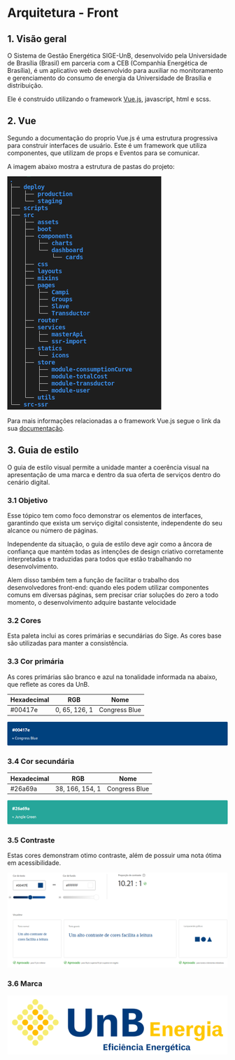# Arquitetura - Front

## 1. Visão geral

O Sistema de Gestão Energética SIGE-UnB, desenvolvido pela Universidade de Brasília (Brasil) em parceria com a CEB (Companhia Energética de Brasília), é um aplicativo web desenvolvido para auxiliar no monitoramento e gerenciamento do consumo de energia da Universidade de Brasília e distribuição. 

Ele é construido utilizando o framework [Vue.js](https://vuejs.org/v2/guide/), javascript, html e scss.

## 2. Vue

Segundo a documentação do proprio Vue.js é uma estrutura progressiva para construir interfaces de usuário. Este é um framework que utiliza componentes, que utilizam de props e Eventos para se comunicar. 

A imagem abaixo mostra a estrutura de pastas do projeto:

![Tree Front](./images/tree_front.png)

Para mais informações relacionadas a o framework Vue.js segue o link da sua [documentação](https://vuejs.org/v2/guide/).

## 3. Guia de estilo

O guia de estilo visual permite a unidade manter a coerência visual na apresentação de uma marca e dentro da sua oferta de serviços dentro do cenário digital.

### 3.1 Objetivo

Esse tópico tem como foco demonstrar os elementos de interfaces, garantindo que exista um serviço digital consistente, independente do seu alcance ou número de páginas.

Independente da situação, o guia de estilo deve agir como a âncora de confiança que mantém todas as intenções de design criativo corretamente interpretadas e traduzidas para todos que estão trabalhando no desenvolvimento. 

Alem disso também tem a função de facilitar o trabalho dos desenvolvedores front-end: quando eles podem utilizar componentes comuns em diversas páginas, sem precisar criar soluções do zero a todo momento, o desenvolvimento adquire bastante velocidade

### 3.2 Cores

Esta paleta inclui as cores primárias e secundárias do Sige. As cores base são utilizadas para manter a consistência.

### 3.3 Cor primária

As cores primárias são branco e azul na tonalidade informada na abaixo, que reflete as cores da UnB.

|Hexadecimal|RGB|Nome|
|-|-|-|
|#00417e |0, 65, 126, 1|Congress Blue|

![Primary color](./images/prim_color.png)


### 3.4 Cor secundária

|Hexadecimal|RGB|Nome|
|-|-|-|
|#26a69a |38, 166, 154, 1|Congress Blue|

![Secondary color](./images/sec_color.png)

### 3.5 Contraste

Estas cores demonstram otimo contraste, além de possuir uma nota ótima em acessibilidade.

![Contrast color](./images/contraste.png)


### 3.6 Marca

![Logo](./images/logo.png)



  
  
